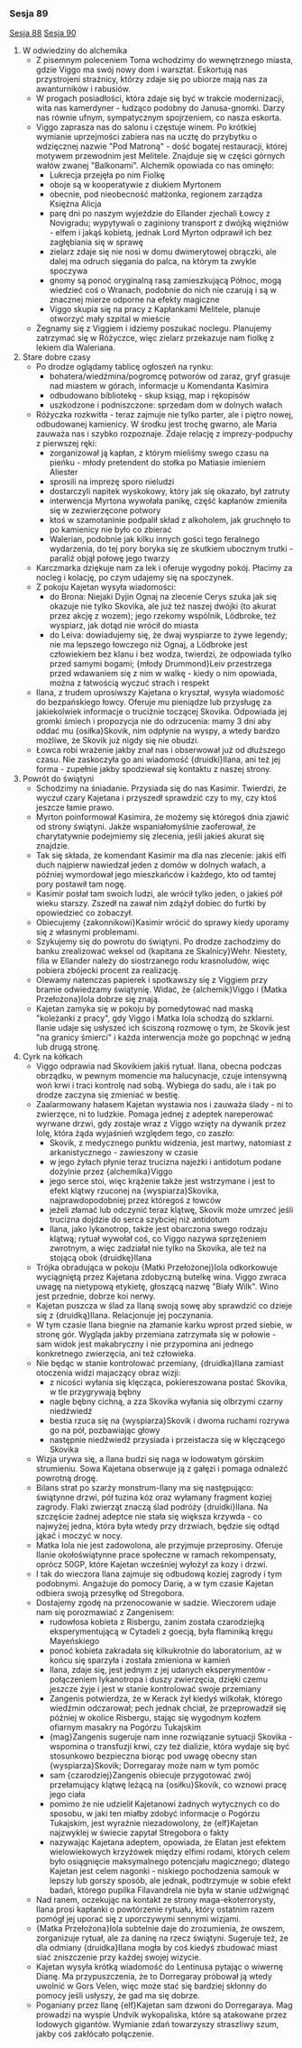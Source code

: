 ### Sesja 89
[Sesja 88](#sesja-88) [Sesja 90](#sesja-90)
1. W odwiedziny do alchemika
    - Z pisemnym poleceniem Toma wchodzimy do wewnętrznego miasta, gdzie Viggo ma swój nowy dom i warsztat. Eskortują nas przystrojeni strażnicy, którzy zdaje się po ubiorze mają nas za awanturników i rabusiów.
    - W progach posiadłości, która zdaje się być w trakcie modernizacji, wita nas kamerdyner - łudząco podobny do Janusa-gnomki. Darzy nas równie ufnym, sympatycznym spojrzeniem, co nasza eskorta.
    - Viggo zaprasza nas do salonu i częstuje winem. Po krótkiej wymianie uprzejmości zabiera nas na ucztę do przybytku o wdzięcznej nazwie "Pod Matroną" - dość bogatej restauracji, której motywem przewodnim jest Melitele. Znajduje się w części górnych wałów zwanej "Balkonami". Alchemik opowiada co nas ominęło:
        - Lukrecja przejęła po nim Fiolkę
        - oboje są w kooperatywie z diukiem Myrtonem
        - obecnie, pod nieobecność małżonka, regionem zarządza Księżna Alicja
        - parę dni po naszym wyjeździe do Ellander zjechali Łowcy z Novigradu; wypytywali o zaginiony transport z dwójką więźniów - elfem i jakąś kobietą, jednak Lord Myrton odprawił ich bez zagłębiania się w sprawę
        - zielarz zdaje się nie nosi w domu dwimerytowej obrączki, ale dalej ma odruch sięgania do palca, na którym ta zwykle spoczywa
        - gnomy są ponoć oryginalną rasą zamieszkującą Północ, mogą wiedzieć coś o Wranach, podobnie do nich nie czarują i są w znacznej mierze odporne na efekty magiczne
        - Viggo skupia się na pracy z Kapłankami Melitele, planuje otworzyć mały szpital w mieście
    - Żegnamy się z Viggiem i idziemy poszukać noclegu. Planujemy zatrzymać się w Różyczce, więc zielarz przekazuje nam fiolkę z lekiem dla Waleriana.
2. Stare dobre czasy
    - Po drodze oglądamy tablicę ogłoszeń na rynku:
        - bohatera/wiedźmina/pogromcę potworów od zaraz, gryf grasuje nad miastem w górach, informacje u Komendanta Kasimira
        - odbudowano bibliotekę - skup ksiąg, map i rękopisów
        - uszkodzone i podniszczone: sprzedam dom w dolnych wałach
    - Różyczka rozkwitła - teraz zajmuje nie tylko parter, ale i piętro nowej, odbudowanej kamienicy. W środku jest trochę gwarno, ale Maria zauważa nas i szybko rozpoznaje. Zdaje relację z imprezy-podpuchy z pierwszej ręki:
        - zorganizował ją kapłan, z którym mieliśmy swego czasu na pieńku - młody pretendent do stołka po Matiasie imieniem Aliester
        - sprosili na imprezę sporo nieludzi
        - dostarczyli napitek wyskokowy, który jak się okazało, był zatruty
        - interwencja Myrtona wywołała panikę, część kapłanów zmieniła się w zezwierzęcone potwory
        - ktoś w szamotaninie podpalił skład z alkoholem, jak gruchnęło to po kamienicy nie było co zbierać
        - Walerian, podobnie jak kilku innych gości tego feralnego wydarzenia, do tej pory boryka się ze skutkiem ubocznym trutki - paraliż objął połowę jego twarzy
    - Karczmarka dziękuje nam za lek i oferuje wygodny pokój. Płacimy za nocleg i kolację, po czym udajemy się na spoczynek.
    - Z pokoju Kajetan wysyła wiadomości:
        - do Brona: Niejaki Dyjin Ognaj na zlecenie Cerys szuka jak się okazuje nie tylko Skovika, ale już też naszej dwójki (to akurat przez akcję z wozem); jego rzekomy wspólnik, Lödbroke, też wyspiarz, jak dotąd nie wrócił do miasta
        - do Leiva: dowiadujemy się, że dwaj wyspiarze to żywe legendy; nie ma lepszego łowczego niż Ognaj, a Lödbroke jest człowiekiem bez klanu i bez wodza, twierdzi, że odpowiada tylko przed samymi bogami; {młody Drummond}Leiv przestrzega przed wdawaniem się z nim w walkę - kiedy o nim opowiada, można z łatwością wyczuć strach i respekt
    - Ilana, z trudem uprosiwszy Kajetana o kryształ, wysyła wiadomość do bezpańskiego łowcy. Oferuje mu pieniądze lub przysługę za jakiekolwiek informacje o truciźnie toczącej Skovika. Odpowiada jej gromki śmiech i propozycja nie do odrzucenia: mamy 3 dni aby oddać mu {osiłka}Skovik, nim odpłynie na wyspy, a wtedy bardzo możliwe, że Skovik już nigdy się nie obudzi.
    - Łowca robi wrażenie jakby znał nas i obserwował już od dłuższego czasu. Nie zaskoczyła go ani wiadomość {druidki}Ilana, ani też jej forma - zupełnie jakby spodziewał się kontaktu z naszej strony.
3. Powrót do świątyni
    - Schodzimy na śniadanie. Przysiada się do nas Kasimir. Twierdzi, że wyczuł czary Kajetana i przyszedł sprawdzić czy to my, czy ktoś jeszcze łamie prawo.
    - Myrton poinformował Kasimira, że możemy się któregoś dnia zjawić od strony świątyni. Jakże wspaniałomyślnie zaoferował, że charytatywnie podejmiemy się zlecenia, jeśli jakieś akurat się znajdzie.
    - Tak się składa, że komendant Kasimir ma dla nas zlecenie: jakiś elfi duch najpierw nawiedzał jeden z domów w dolnych wałach, a później wymordował jego mieszkańców i każdego, kto od tamtej pory postawił tam nogę.
    - Kasimir posłał tam swoich ludzi, ale wrócił tylko jeden, o jakieś pół wieku starszy. Zszedł na zawał nim zdążył dobiec do furtki by opowiedzieć co zobaczył.
    - Obiecujemy {zakonnikowi}Kasimir wrócić do sprawy kiedy uporamy się z własnymi problemami.
    - Szykujemy się do powrotu do świątyni. Po drodze zachodzimy do banku zrealizować weksel od {kapitana ze Skalnicy}Wehr. Niestety, filia w Ellander należy do siostrzanego rodu krasnoludów, więc pobiera zbójecki procent za realizację.
    - Olewamy natenczas papierek i spotkawszy się z Viggiem przy bramie odwiedzamy świątynię. Widać, że {alchemik}Viggo i {Matka Przełożona}Iola dobrze się znają.
    - Kajetan zamyka się w pokoju by pomedytować nad maską "koleżanki z pracy", gdy Viggo i Matka Iola schodzą do szklarni. Ilanie udaje się usłyszeć ich ściszoną rozmowę o tym, że Skovik jest "na granicy śmierci" i każda interwencja może go popchnąć w jedną lub drugą stronę.
4. Cyrk na kółkach
    - Viggo odprawia nad Skovikiem jakiś rytuał. Ilana, obecna podczas obrządku, w pewnym momencie ma halucynacje, czuje intensywną woń krwi i traci kontrolę nad sobą. Wybiega do sadu, ale i tak po drodze zaczyna się zmieniać w bestię.
    - Zaalarmowany hałasem Kajetan wystawia nos i zauważa ślady - ni to zwierzęce, ni to ludzkie. Pomaga jednej z adeptek nareperować wyrwane drzwi, gdy zostaje wraz z Viggo wzięty na dywanik przez Iolę, która żąda wyjaśnień względem tego, co zaszło:
        - Skovik, z medycznego punktu widzenia, jest martwy, natomiast z arkanistycznego - zawieszony w czasie
        - w jego żyłach płynie teraz trucizna najeżki i antidotum podane dożylnie przez {alchemika}Viggo
        - jego serce stoi, więc krążenie także jest wstrzymane i jest to efekt klątwy rzuconej na {wyspiarza}Skovika, najprawdopodobniej przez któregoś z łowców
        - jeżeli złamać lub odczynić teraz klątwę, Skovik może umrzeć jeśli trucizna dojdzie do serca szybciej niż antidotum
        - Ilana, jako lykanotrop, także jest obarczona swego rodzaju klątwą; rytuał wywołał coś, co Viggo nazywa sprzężeniem zwrotnym, a więc zadziałał nie tylko na Skovika, ale też na stojącą obok {druidkę}Ilana
    - Trójka obradująca w pokoju {Matki Przełożonej}Iola odkorkowuje wyciągniętą przez Kajetana zdobyczną butelkę wina. Viggo zwraca uwagę na nietypową etykietę, głoszącą nazwę "Biały Wilk". Wino jest przednie, dobrze koi nerwy.
    - Kajetan puszcza w ślad za Ilaną swoją sowę aby sprawdzić co dzieje się z {druidką}Ilana. Relacjonuje jej poczynania.
    - W tym czasie Ilana biegnie na złamanie karku wprost przed siebie, w stronę gór. Wygląda jakby przemiana zatrzymała się w połowie - sam widok jest makabryczny i nie przypomina ani jednego konkretnego zwierzęcia, ani też człowieka.
    - Nie będąc w stanie kontrolować przemiany, {druidka}Ilana zamiast otoczenia widzi majaczący obraz wizji: 
        - z nicości wyłania się klęcząca, pokiereszowana postać Skovika, w tle przygrywają bębny
        - nagle bębny cichną, a zza Skovika wyłania się olbrzymi czarny niedźwiedź
        - bestia rzuca się na {wyspiarza}Skovik i dwoma ruchami rozrywa go na pół, pozbawiając głowy
        - następnie niedźwiedź przysiada i przeistacza się w klęczącego Skovika
    - Wizja urywa się, a Ilana budzi się naga w lodowatym górskim strumieniu. Sowa Kajetana obserwuje ją z gałęzi i pomaga odnaleźć powrotną drogę. 
    - Bilans strat po szarży monstrum-Ilany ma się następująco: świątynne drzwi, pół tuzina kóz oraz wyłamany fragment koziej zagrody. Flaki zwierząt znaczą ślad podróży {druidki}Ilana. Na szczęście żadnej adeptce nie stała się większa krzywda - co najwyżej jedna, która była wtedy przy drzwiach, będzie się odtąd jąkać i moczyć w nocy.
    - Matka Iola nie jest zadowolona, ale przyjmuje przeprosiny. Oferuje Ilanie okołoświątynne prace społeczne w ramach rekompensaty, oprócz 50GP, które Kajetan wcześniej wyłożył za kozy i drzwi.
    - I tak do wieczora Ilana zajmuje się odbudową koziej zagrody i tym podobnymi. Angażuje do pomocy Darię, a w tym czasie Kajetan odbiera swoją przesyłkę od Stregobora.
    - Dostajemy zgodę na przenocowanie w sadzie. Wieczorem udaje nam się porozmawiać z Zangenisem:
        - rudowłosa kobieta z Risbergu, zanim została czarodziejką eksperymentującą w Cytadeli z goecją, była flaminiką kręgu Mayeńskiego
        - ponoć kobieta zakradała się kilkukrotnie do laboratorium, aż w końcu się sparzyła i została zmieniona w kamień
        - Ilana, zdaje się, jest jednym z jej udanych eksperymentów - połączeniem lykanotropa i duszy zwierzęcia, dzięki czemu jeszcze żyje i jest w stanie kontrolować swoje przemiany
        - Zangenis potwierdza, że w Kerack żył kiedyś wilkołak, którego wiedźmin odczarował; pech jednak chciał, że przeprowadził się później w okolice Risbergu, stając się wygodnym kozłem ofiarnym masakry na Pogórzu Tukajskim
        - {mag}Zangenis sugeruje nam inne rozwiązanie sytuacji Skovika - wspomina o transfuzji krwi, czy też dializie, która wydaje się być stosunkowo bezpieczna biorąc pod uwagę obecny stan {wyspiarza}Skovik; Dorregaray może nam w tym pomóc
        - sam {czarodziej}Zangenis obiecuje przygotować zwój przełamujący klątwę leżącą na {osiłku}Skovik, co wznowi pracę jego ciała
        - pomimo że nie udzielił Kajetanowi żadnych wytycznych co do sposobu, w jaki ten miałby zdobyć informacje o Pogórzu Tukajskim, jest wyraźnie niezadowolony, że {elf}Kajetan najzwyklej w świecie zapytał Stregobora o fakty
        - nazywając Kajetana adeptem, opowiada, że Elatan jest efektem wielowiekowych krzyżówek między elfimi rodami, których celem było osiągnięcie maksymalnego potencjału magicznego; dlatego Kajetan jest celem nagonki - niskiego pochodzenia samouk w lepszy lub gorszy sposób, ale jednak, podtrzymuje w sobie efekt badań, którego pupilka Filavandrela nie była w stanie udźwignąć
    - Nad ranem, oczekując na kontakt ze strony maga-ekoterrorysty, Ilana prosi kapłanki o powtórzenie rytuału, który ostatnim razem pomógł jej uporać się z uporczywymi sennymi wizjami.
    - {Matka Przełożona}Iola subtelnie daje do zrozumienia, że owszem, zorganizuje rytuał, ale za daninę na rzecz świątyni. Sugeruje też, że dla odmiany {druidka}Ilana mogła by coś kiedyś zbudować miast siać zniszczenie przy każdej swojej wizycie.
    - Kajetan wysyła krótką wiadomość do Lentinusa pytając o wiwernę Dianę. Ma przypuszczenia, że to Dorregaray próbował ją wtedy uwolnić w Gors Velen, więc może stać się bardziej skłonny do pomocy jeśli usłyszy, że gad ma się dobrze.
    - Poganiany przez Ilanę {elf}Kajetan sam dzwoni do Dorregaraya. Mag prowadzi na wyspie Undvik wykopaliska, które są atakowane przez lodowych gigantów. Wymianie zdań towarzyszy straszliwy szum, jakby coś zakłócało połączenie.
